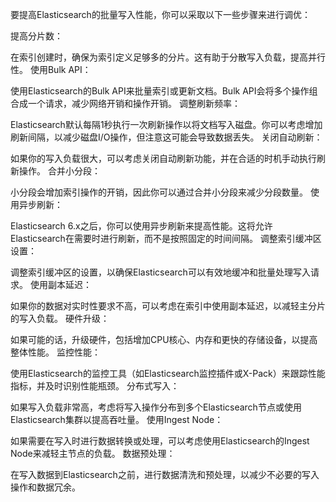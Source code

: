 要提高Elasticsearch的批量写入性能，你可以采取以下一些步骤来进行调优：

提高分片数：

在索引创建时，确保为索引定义足够多的分片。这有助于分散写入负载，提高并行性。
使用Bulk API：

使用Elasticsearch的Bulk API来批量索引或更新文档。Bulk API会将多个操作组合成一个请求，减少网络开销和操作开销。
调整刷新频率：

Elasticsearch默认每隔1秒执行一次刷新操作以将文档写入磁盘。你可以考虑增加刷新间隔，以减少磁盘I/O操作，但注意这可能会导致数据丢失。
关闭自动刷新：

如果你的写入负载很大，可以考虑关闭自动刷新功能，并在合适的时机手动执行刷新操作。
合并小分段：

小分段会增加索引操作的开销，因此你可以通过合并小分段来减少分段数量。
使用异步刷新：

Elasticsearch 6.x之后，你可以使用异步刷新来提高性能。这将允许Elasticsearch在需要时进行刷新，而不是按照固定的时间间隔。
调整索引缓冲区设置：

调整索引缓冲区的设置，以确保Elasticsearch可以有效地缓冲和批量处理写入请求。
使用副本延迟：

如果你的数据对实时性要求不高，可以考虑在索引中使用副本延迟，以减轻主分片的写入负载。
硬件升级：

如果可能的话，升级硬件，包括增加CPU核心、内存和更快的存储设备，以提高整体性能。
监控性能：

使用Elasticsearch的监控工具（如Elasticsearch监控插件或X-Pack）来跟踪性能指标，并及时识别性能瓶颈。
分布式写入：

如果写入负载非常高，考虑将写入操作分布到多个Elasticsearch节点或使用Elasticsearch集群以提高吞吐量。
使用Ingest Node：

如果需要在写入时进行数据转换或处理，可以考虑使用Elasticsearch的Ingest Node来减轻主节点的负载。
数据预处理：

在写入数据到Elasticsearch之前，进行数据清洗和预处理，以减少不必要的写入操作和数据冗余。
